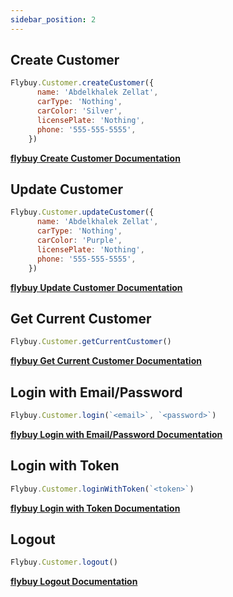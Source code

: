 ```yaml
---
sidebar_position: 2
---
```


## Create Customer

```jsx
Flybuy.Customer.createCustomer({
      name: 'Abdelkhalek Zellat',
      carType: 'Nothing',
      carColor: 'Silver',
      licensePlate: 'Nothing',
      phone: '555-555-5555',
    })
```

**[flybuy Create Customer Documentation](https://www.radiusnetworks.com/developers/flybuy/#/api/v1/customers?id=create-a-customer)**

## Update Customer

```jsx
Flybuy.Customer.updateCustomer({
      name: 'Abdelkhalek Zellat',
      carType: 'Nothing',
      carColor: 'Purple',
      licensePlate: 'Nothing',
      phone: '555-555-5555',
    })
```
**[flybuy Update Customer Documentation](https://www.radiusnetworks.com/developers/flybuy/#/api/v1/customers?id=update-a-customer)**


## Get Current Customer

```jsx
Flybuy.Customer.getCurrentCustomer()
```

**[flybuy Get Current Customer Documentation](https://www.radiusnetworks.com/developers/flybuy/#/sdk/customer?id=get-the-current-customer)**

## Login with Email/Password

```jsx
Flybuy.Customer.login(`<email>`, `<password>`)
```

**[flybuy Login with Email/Password Documentation](https://www.radiusnetworks.com/developers/flybuy/#/sdk-2.0/customer?id=login)**

## Login with Token

```jsx
Flybuy.Customer.loginWithToken(`<token>`)
```

**[flybuy Login with Token Documentation](https://www.radiusnetworks.com/developers/flybuy/#/sdk-2.0/customer?id=login-via-customer-token)**
## Logout

```jsx
Flybuy.Customer.logout()
```

**[flybuy Logout Documentation](https://www.radiusnetworks.com/developers/flybuy/#/sdk-2.0/customer?id=logout)**